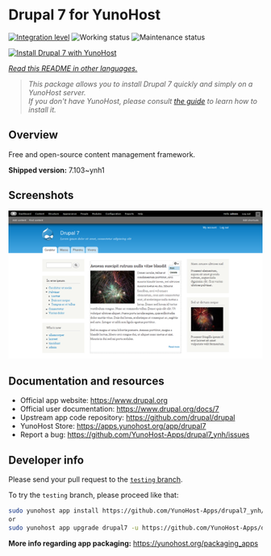 <!--
N.B.: This README was automatically generated by <https://github.com/YunoHost/apps/tree/master/tools/readme_generator>
It shall NOT be edited by hand.
-->

# Drupal 7 for YunoHost

[![Integration level](https://apps.yunohost.org/badge/integration/drupal7)](https://ci-apps.yunohost.org/ci/apps/drupal7/)
![Working status](https://apps.yunohost.org/badge/state/drupal7)
![Maintenance status](https://apps.yunohost.org/badge/maintained/drupal7)

[![Install Drupal 7 with YunoHost](https://install-app.yunohost.org/install-with-yunohost.svg)](https://install-app.yunohost.org/?app=drupal7)

*[Read this README in other languages.](./ALL_README.md)*

> *This package allows you to install Drupal 7 quickly and simply on a YunoHost server.*  
> *If you don't have YunoHost, please consult [the guide](https://yunohost.org/install) to learn how to install it.*

## Overview

Free and open-source content management framework.


**Shipped version:** 7.103~ynh1

## Screenshots

![Screenshot of Drupal 7](./doc/screenshots/screenshot.png)

## Documentation and resources

- Official app website: <https://www.drupal.org>
- Official user documentation: <https://www.drupal.org/docs/7>
- Upstream app code repository: <https://github.com/drupal/drupal>
- YunoHost Store: <https://apps.yunohost.org/app/drupal7>
- Report a bug: <https://github.com/YunoHost-Apps/drupal7_ynh/issues>

## Developer info

Please send your pull request to the [`testing` branch](https://github.com/YunoHost-Apps/drupal7_ynh/tree/testing).

To try the `testing` branch, please proceed like that:

```bash
sudo yunohost app install https://github.com/YunoHost-Apps/drupal7_ynh/tree/testing --debug
or
sudo yunohost app upgrade drupal7 -u https://github.com/YunoHost-Apps/drupal7_ynh/tree/testing --debug
```

**More info regarding app packaging:** <https://yunohost.org/packaging_apps>
